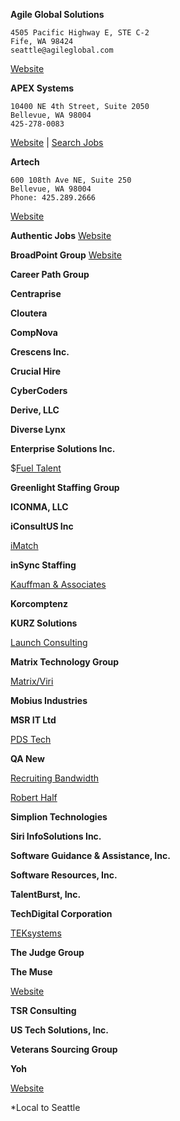**Agile Global Solutions**
```
4505 Pacific Highway E, STE C-2
Fife, WA 98424
seattle@agileglobal.com
```
[Website](http://www.agileglobalsolutions.com/Jobs.html)


**APEX Systems**
```
10400 NE 4th Street, Suite 2050
Bellevue, WA 98004
425-278-0083
```
[Website](http://apexsystems.com/) |
[Search Jobs](http://itcareers.apexsystems.com/search?keywords=PHP&facetcountry=US&location=WA)


**Artech**
```
600 108th Ave NE, Suite 250
Bellevue, WA 98004
Phone: 425.289.2666
```
[Website](www.vegaconsultingllc.com)


**Authentic Jobs**
[Website](https://authenticjobs.com/)

**BroadPoint Group**
[Website](http://broadpointgroup.com/)

**Career Path Group**

**Centraprise**

**Cloutera**

**CompNova**

**Crescens Inc.**

**Crucial Hire**

**CyberCoders**

**Derive, LLC**

**Diverse Lynx**

**Enterprise Solutions Inc.**

$[Fuel Talent](http://fueltalent.com/)

**Greenlight Staffing Group**

**ICONMA, LLC**

**iConsultUS Inc**

[iMatch](http://imatch.com/career-portal/)

**inSync Staffing**

[Kauffman & Associates](https://workforcenow.adp.com/jobs/apply/posting.html?client=kaipayroll&ccId=1479683565_2837&type=MP&lang=en_US)

**Korcomptenz**

**KURZ Solutions**

[Launch Consulting](http://launchcg.com/careerportal/)

**Matrix Technology Group**

[Matrix/Viri](https://matrix-fa.com/career-portal/)

**Mobius Industries**

**MSR IT Ltd**

[PDS Tech](https://www.pdstech.com/find-a-job/job-search/)

**QA New**

[Recruiting Bandwidth](https://recruitingbandwidth.crelate.com/Portal)

[Robert Half](https://www.roberthalf.com/jobs/controller?keywords=PHP)

**Simplion Technologies**

**Siri InfoSolutions Inc.**

**Software Guidance & Assistance, Inc.**

**Software Resources, Inc.**

**TalentBurst, Inc.**

**TechDigital Corporation**

[TEKsystems](https://www.teksystems.com/it-jobs/results?keyword=PHP)

**The Judge Group**

**The Muse**

[Website](https://www.themuse.com/)

**TSR Consulting**

**US Tech Solutions, Inc.**

**Veterans Sourcing Group**

**Yoh**

[Website](https://jobs.yoh.com/)



*Local to Seattle
